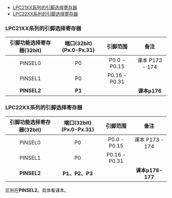 <!-- TOC -->

- [LPC21XX系列的引脚选择寄存器](#lpc21xx系列的引脚选择寄存器)
- [LPC22XX系列的引脚选择寄存器](#lpc22xx系列的引脚选择寄存器)

<!-- /TOC -->

### LPC21XX系列的引脚选择寄存器

| 引脚功能选择寄存器(32bit) | 端口(32bit)(Px.0-Px.31) |   引脚范围    |      备注       |
| :-----------------------: | :---------------------: | :-----------: | :-------------: |
|          PINSEL0          |           P0            | P0.0 - P0.15  | 课本 P173 - 174 |
|          PINSEL1          |           P0            | P0.16 - P0.31 |                 |
|        **PINSEL2**        |         **P1**          |               |  **课本p176**   |





### LPC22XX系列的引脚选择寄存器

| 引脚功能选择寄存器(32bit) | 端口(32bit)(Px.0-Px.31) |   引脚范围    |       备注       |
| :-----------------------: | :---------------------: | :-----------: | :--------------: |
|          PINSEL0          |           P0            | P0.0 - P0.15  | 课本 P173 - 174  |
|          PINSEL1          |           P0            | P0.16 - P0.31 |                  |
|        **PINSEL2**        |     **P1、P2、P3**      |               | **课本p176-177** |



区别在**PINSEL2**。具体看课本。